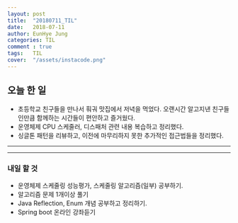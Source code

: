```yaml
---
layout: post
title:  "20180711_TIL"
date:   2018-07-11
author: EunHye Jung
categories: TIL
comment : true
tags:	TIL
cover:  "/assets/instacode.png"
---
```

   
## 오늘 한 일   
* 초등학교 친구들을 만나서 훠궈 맛집에서 저녁을 먹었다. 오랜시간 알고지낸 친구들인만큼 함께하는 시간들이 편안하고 즐거웠다.    
* 운영체제 CPU 스케줄러, 디스패처 관련 내용 복습하고 정리했다.  
* 싱글톤 패턴을 리뷰하고, 이전에 마무리하지 못한 추가적인 접근법들을 정리했다.  
  
- - -



- - -
   
### 내일 할 것  
* 운영체제 스케줄링 성능평가, 스케줄링 알고리즘(일부) 공부하기.  
* 알고리즘 문제 1개이상 풀기  
* Java Reflection, Enum 개념 공부하고 정리하기.   
* Spring boot 온라인 강좌듣기  